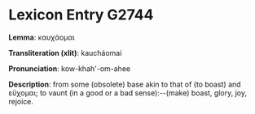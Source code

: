 # Lexicon Entry G2744

**Lemma**: καυχάομαι

**Transliteration (xlit)**: kaucháomai

**Pronunciation**: kow-khah'-om-ahee

**Description**:
from some (obsolete) base akin to that of  (to boast) and εὔχομαι; to vaunt (in a good or a bad sense):--(make) boast, glory, joy, rejoice.
